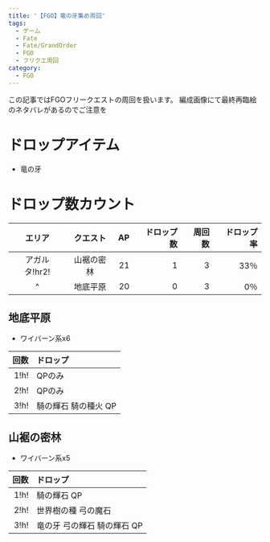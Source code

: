 ```yaml
---
title: '【FGO】竜の牙集め周回'
tags:
  - ゲーム
  - Fate
  - Fate/GrandOrder
  - FGO
  - フリクエ周回
category:
  - FGO
---
```


この記事ではFGOフリークエストの周回を扱います。
編成画像にて最終再臨絵のネタバレがあるのでご注意を

<!-- more -->

# ドロップアイテム

* 竜の牙

# ドロップ数カウント

|エリア|クエスト|AP|ドロップ数|周回数|ドロップ率|
|:---:|:------:|--:|-------:|----:|--------:|
|アガルタ!hr2!|山裾の密林|21|1|3|33％|
|^           |地底平原  |20|0|3| 0％|

## 地底平原

* ワイバーン系x6

|回数|ドロップ|
|---:|:------|
|1!h!|QPのみ|
|2!h!|QPのみ|
|3!h!|騎の輝石 騎の種火 QP|

## 山裾の密林

* ワイバーン系x5

|回数|ドロップ|
|---:|:------|
|1!h!|騎の輝石 QP|
|2!h!|世界樹の種 弓の魔石|
|3!h!|竜の牙 弓の輝石 騎の輝石 QP|
